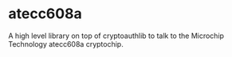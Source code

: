 # atecc608a
A high level library on top of cryptoauthlib to talk to the Microchip Technology atecc608a cryptochip.
